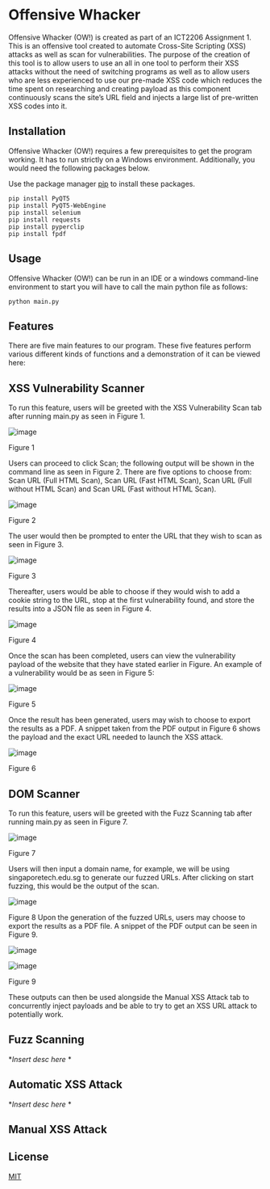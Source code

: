 # Offensive Whacker

Offensive Whacker (OW!) is created as part of an ICT2206 Assignment 1. This is an offensive tool created to automate Cross-Site Scripting (XSS) attacks as well as scan for vulnerabilities. The purpose of the creation of this tool is to allow users to use an all in one tool to perform their XSS attacks without the need of switching programs as well as to allow users who are less experienced to use our pre-made XSS code which reduces the time spent on researching and creating payload as this component continuously scans the site’s URL field and injects a large list of pre-written XSS codes into it.

## Installation

Offensive Whacker (OW!) requires a few prerequisites to get the program working. It has to run strictly on a Windows environment. Additionally, you would need the following packages below.

Use the package manager [pip](https://pip.pypa.io/en/stable/) to install these packages.

```shell
pip install PyQT5
pip install PyQT5-WebEngine
pip install selenium
pip install requests
pip install pyperclip
pip install fpdf
```
## Usage

Offensive Whacker (OW!) can be run in an IDE or a windows command-line environment to start you will have to call the main python file as follows:

```shell
python main.py
```

## Features

There are five main features to our program. These five features perform various different kinds of functions and a demonstration of it can be viewed here:

## XSS Vulnerability Scanner

To run this feature, users will be greeted with the XSS Vulnerability Scan tab after running main.py as seen in Figure 1.

![image](https://user-images.githubusercontent.com/71886838/161992523-340e9561-4b41-48ae-a623-9e313b3b0a83.png)

Figure 1

Users can proceed to click Scan; the following output will be shown in the command line as seen in Figure 2.  There are five options to choose from: Scan URL (Full HTML Scan), Scan URL (Fast HTML Scan), Scan URL (Full without HTML Scan) and Scan URL (Fast without HTML Scan). 

![image](https://user-images.githubusercontent.com/71886838/161992736-bae97807-276f-43f6-a609-a7d3105c4761.png)

Figure 2

The user would then be prompted to enter the URL that they wish to scan as seen in Figure 3.

![image](https://user-images.githubusercontent.com/71886838/161992777-555b44ea-1091-46a6-b682-0dfd40b453e1.png)

Figure 3
 
Thereafter, users would be able to choose if they would wish to add a cookie string to the URL, stop at the first vulnerability found, and store the results into a JSON file as seen in Figure 4.

![image](https://user-images.githubusercontent.com/71886838/161992817-908a6c01-c24e-4ec9-b468-3284a71e7097.png)

Figure 4

Once the scan has been completed, users can view the vulnerability payload of the website that they have stated earlier in Figure. An example of a vulnerability would be as seen in Figure 5: 

![image](https://user-images.githubusercontent.com/71886838/161992852-ddfe756d-b532-4304-bce3-a649165666e4.png)

Figure 5

Once the result has been generated, users may wish to choose to export the results as a PDF. A snippet taken from the PDF output in Figure 6 shows the payload and the exact URL needed to launch the XSS attack.

![image](https://user-images.githubusercontent.com/71886838/161992889-04d7579a-164d-41fd-9790-dcbf1c174ec7.png) 

Figure 6


## DOM Scanner

To run this feature, users will be greeted with the Fuzz Scanning tab after running main.py as seen in Figure 7. 

![image](https://user-images.githubusercontent.com/71886838/161993320-eeb3dbf5-2800-4e5f-9bb2-e1d048de08dc.png)
 
Figure 7

Users will then input a domain name, for example, we will be using singaporetech.edu.sg to generate our fuzzed URLs. After clicking on start fuzzing, this would be the output of the scan. 

![image](https://user-images.githubusercontent.com/71886838/161993358-ee9a652c-1ea4-4ad1-9214-a6f678e08f12.png)
 
Figure 8
Upon the generation of the fuzzed URLs, users may choose to export the results as a PDF file. A snippet of the PDF output can be seen in Figure 9. 

![image](https://user-images.githubusercontent.com/71886838/161993384-3b7d8140-4891-4707-a3d7-b2eb2794a1de.png)

![image](https://user-images.githubusercontent.com/71886838/161993404-70558745-1d65-4c85-9e18-9e1633af3e75.png)

Figure 9

These outputs can then be used alongside the Manual XSS Attack tab to concurrently inject payloads and be able to try to get an XSS URL attack to potentially work.


## Fuzz Scanning

**Insert desc here* *

## Automatic XSS Attack

**Insert desc here* *

## Manual XSS Attack 


## License
[MIT](https://choosealicense.com/licenses/mit/)
